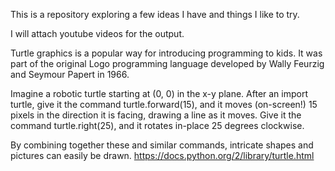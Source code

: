 This is a repository exploring a few ideas I have and things I like to try.

I will attach youtube videos for the output.

Turtle graphics is a popular way for introducing programming to kids. It was part of the original Logo programming language developed by Wally Feurzig and Seymour Papert in 1966.

Imagine a robotic turtle starting at (0, 0) in the x-y plane. After an import turtle, give it the command turtle.forward(15), and it moves (on-screen!) 15 pixels in the direction it is facing, drawing a line as it moves. Give it the command turtle.right(25), and it rotates in-place 25 degrees clockwise.

By combining together these and similar commands, intricate shapes and pictures can easily be drawn. https://docs.python.org/2/library/turtle.html
